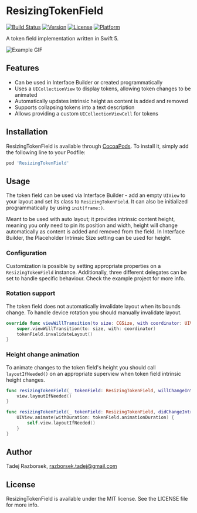 # ResizingTokenField

[![Build Status](https://img.shields.io/travis/tadejr/ResizingTokenField.svg?style=flat)](https://travis-ci.org/tadejr/ResizingTokenField)
[![Version](https://img.shields.io/cocoapods/v/ResizingTokenField.svg?style=flat)](https://cocoapods.org/pods/ResizingTokenField)
[![License](https://img.shields.io/cocoapods/l/ResizingTokenField.svg?style=flat)](https://cocoapods.org/pods/ResizingTokenField)
[![Platform](https://img.shields.io/cocoapods/p/ResizingTokenField.svg?style=flat)](https://cocoapods.org/pods/ResizingTokenField)

A token field implementation written in Swift 5.

![Example GIF](https://media.giphy.com/media/kdiLStSleRNEA7QUR7/giphy.gif)

## Features

 - Can be used in Interface Builder or created programmatically
 - Uses a `UICollectionView` to display tokens, allowing token changes to be animated
 - Automatically updates intrinsic height as content is added and removed
 - Supports collapsing tokens into a text description
 - Allows providing a custom `UICollectionViewCell` for tokens

## Installation

ResizingTokenField is available through [CocoaPods](https://cocoapods.org). To install it, simply add the following line to your Podfile:

```ruby
pod 'ResizingTokenField'
```

## Usage

The token field can be used via Interface Builder - add an empty `UIView` to your layout and set its class to `ResizingTokenField`. It can also be initialized programmatically by using `init(frame:)`.

Meant to be used with auto layout; it provides intrinsic content height, meaning you only need to pin its position and width, height will change automatically as content is added and removed from the field. In Interface Builder, the Placeholder Intrinsic Size setting can be used for height.

### Configuration

Customization is possible by setting appropriate properties on a `ResizingTokenField` instance. Additionally, three different delegates can be set to handle specific behaviour. Check the example project for more info.

### Rotation support
The token field does not automatically invalidate layout when its bounds change. To handle device rotation you should manually invalidate layout.

```swift
override func viewWillTransition(to size: CGSize, with coordinator: UIViewControllerTransitionCoordinator) {
    super.viewWillTransition(to: size, with: coordinator)
    tokenField.invalidateLayout()   
}
```

### Height change animation
To animate changes to the token field's height you should call `layoutIfNeeded()` on an appropriate superview when token field intrinsic height changes.

```swift
func resizingTokenField(_ tokenField: ResizingTokenField, willChangeIntrinsicHeight newHeight: CGFloat) {
    view.layoutIfNeeded()
}

func resizingTokenField(_ tokenField: ResizingTokenField, didChangeIntrinsicHeight newHeight: CGFloat) {
    UIView.animate(withDuration: tokenField.animationDuration) {
        self.view.layoutIfNeeded()
    }
}
```

## Author

Tadej Razborsek, razborsek.tadej@gmail.com

## License

ResizingTokenField is available under the MIT license. See the LICENSE file for more info.
